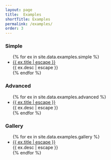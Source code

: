 ```yaml
---
layout: page
title:  Examples
shortTitle: Examples
permalink: /examples/
order: 3
---
```


<!-- ## Examples -->

### Simple

<ul>
{% for ex in site.data.examples.simple %}
  <li>
      <a href="/bindery/examples/{{ ex.id }}">{{ ex.title | escape }}</a>
      <div>{{ ex.desc | escape }}</div>
  </li>
{% endfor %}
</ul>

### Advanced

<ul>
{% for ex in site.data.examples.advanced %}
  <li>
    <a href="/bindery/examples/{{ ex.id }}">{{ ex.title | escape }}</a>
    <div>{{ ex.desc | escape }}</div>
  </li>
{% endfor %}
</ul>

### Gallery
<ul>
{% for ex in site.data.examples.gallery %}
  <li>
    <a href="{{ ex.url }}">{{ ex.title | escape }}</a>
    <div>{{ ex.desc | escape }}</div>
  </li>
{% endfor %}
</ul>


<!-- #### Simple

- [Load remote content](#) ([Source](#))
- [Set page size](#) ([Source](#))
- [Customize running headers](#) ([Source](#))
- [Use spreads and bleed](#)
- [Turn `<a>` tags into <span class="sc">url</span>s as footnotes](https://github.com/evnbr/bindery/tree/master/example)
- [Turn your `<nav>` into a table of contents](#)

#### Advanced

- [Dynamic background color](https://github.com/evnbr/bindery/tree/master/example)
- [Type that starts out big and gets smaller](https://github.com/evnbr/bindery/tree/master/example) (à la [Irma Boom](http://www.nytimes.com/2007/03/18/style/18iht-DESIGN19.4945906.html))
- [Fore-edge printing](https://github.com/evnbr/bindery/tree/master/example)
- [Convert a video into a flipbook](https://github.com/evnbr/bindery/tree/master/example) -->
